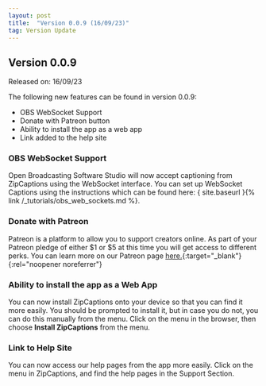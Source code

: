 ```yaml
---
layout: post
title:  "Version 0.0.9 (16/09/23)"
tag: Version Update
---
```


<h2>Version 0.0.9</h2>

Released on: 16/09/23

The following new features can be found in version 0.0.9:

- OBS WebSocket Support
- Donate with Patreon button
- Ability to install the app as a web app
- Link added to the help site

<h3>OBS WebSocket Support</h3>

Open Broadcasting Software Studio will now accept captioning from ZipCaptions using the WebSocket interface. 
You can set up WebSocket Captions using the instructions which can be found here: { site.baseurl }{% link /_tutorials/obs_web_sockets.md %}.

<h3>Donate with Patreon</h3>

Patreon is a platform to allow you to support creators online. As part of your Patreon pledge of either $1 or $5 at this time you will get access to different perks. You can learn more on our Patreon page [here.](https://patreon.com/ZipCaptions){:target="_blank"}{:rel="noopener noreferrer"}

<h3>Ability to install the app as a Web App </h3>

You can now install ZipCaptions onto your device so that you can find it more easily. You should be prompted to install it, but in case you do not, you can do this manually from the menu. Click on the menu in the browser, then choose **Install ZipCaptions** from the menu. 

<h3>Link to Help Site</h3>

You can now access our help pages from the app more easily. Click on the menu in ZipCaptions, and find the help pages in the Support Section. 


